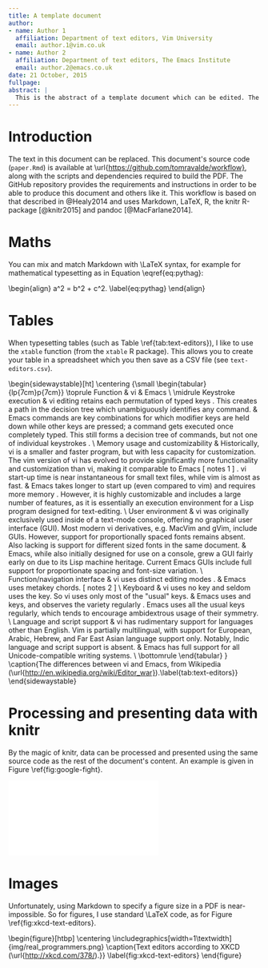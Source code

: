 ```yaml
---
title: A template document
author: 
- name: Author 1
  affiliation: Department of text editors, Vim University
  email: author.1@vim.co.uk
- name: Author 2
  affiliation: Department of text editors, The Emacs Institute
  email: author.2@emacs.co.uk
date: 21 October, 2015
fullpage:
abstract: |
  This is the abstract of a template document which can be edited. The content of this document can be modified and added to as necessary. It provides examples of how to handle maths, tables, data analysis and images when making a document using knitr.
---
```


<!--
Notes can be added in the source code of the Rmd file.
-->



# Introduction

The text in this document can be replaced. This document's source code (`paper.Rmd`) is available at \url{https://github.com/tomravalde/workflow}, along with the scripts and dependencies required to build the PDF. The GitHub repository provides the requirements and instructions in order to be able to produce this document and others like it. This workflow is based on that described in @Healy2014 and uses Markdown, LaTeX, R, the knitr R-package [@knitr2015] and pandoc [@MacFarlane2014].

# Maths

You can mix and match Markdown with \LaTeX syntax, for example for mathematical typesetting as in Equation \eqref{eq:pythag}:

\begin{align}
a^2 = b^2 + c^2.
\label{eq:pythag}
\end{align}

# Tables

When typesetting tables (such as Table \ref{tab:text-editors}), I like to use the `xtable` function (from the `xtable` R package). This allows you to create your table in a spreadsheet which you then save as a CSV file (see `text-editors.csv`).

\begin{sidewaystable}[ht]
\centering
{\small
\begin{tabular}{lp{7cm}p{7cm}}
  \toprule
Function & vi & Emacs \\ 
  \midrule
Keystroke execution & vi editing retains each permutation of typed keys . This creates a path in the decision tree which unambiguously identifies any command. & Emacs commands are key combinations for which modifier keys are held down while other keys are pressed; a command gets executed once completely typed. This still forms a decision tree of commands, but not one of individual keystrokes . \\ 
  Memory usage and customizability & Historically, vi is a smaller and faster program, but with less capacity for customization. The vim version of vi has evolved to provide significantly more functionality and customization than vi, making it comparable to Emacs [ notes 1 ] . vi start-up time is near instantaneous for small text files, while vim is almost as fast. & Emacs takes longer to start up (even compared to vim) and requires more memory . However, it is highly customizable and includes a large number of features, as it is essentially an execution environment for a Lisp program designed for text-editing. \\ 
  User environment & vi was originally exclusively used inside of a text-mode console, offering no graphical user interface (GUI). Most modern vi derivatives, e.g. MacVim and gVim, include GUIs. However, support for proportionally spaced fonts remains absent. Also lacking is support for different sized fonts in the same document. & Emacs, while also initially designed for use on a console, grew a GUI fairly early on due to its Lisp machine heritage. Current Emacs GUIs include full support for proportionate spacing and font-size variation. \\ 
  Function/navigation interface & vi uses distinct editing modes . & Emacs uses metakey chords. [ notes 2 ] \\ 
  Keyboard & vi uses no <Alt> key and seldom uses the <Ctrl> key. So vi uses only most of the "usual" keys. & Emacs uses <Alt> and <Ctrl> keys, and observes the <Shift> variety regularly . Emacs uses all the usual keys regularly, which tends to encourage ambidextrous usage of their symmetry. \\ 
  Language and script support & vi has rudimentary support for languages other than English. Vim is partially multilingual, with support for European, Arabic, Hebrew, and Far East Asian language support only. Notably, Indic language and script support is absent. & Emacs has full support for all Unicode-compatible writing systems. \\ 
   \bottomrule
\end{tabular}
}
\caption{The differences between vi and Emacs, from Wikipedia (\url{http://en.wikipedia.org/wiki/Editor_war}).\label{tab:text-editors}} 
\end{sidewaystable}

# Processing and presenting data with knitr

By the magic of knitr, data can be processed and presented using the same source code as the rest of the document's content. An example is given in Figure \ref{fig:google-fight}.

![\label{fig:google-fight}Google fights results.](figures/google-fight-1.pdf) 

# Images

Unfortunately, using Markdown to specify a figure size in a PDF is near-impossible. So for figures, I use standard \LaTeX code, as for Figure \ref{fig:xkcd-text-editors}.

\begin{figure}[htbp]
        \centering
        \includegraphics[width=1\textwidth]{img/real_programmers.png}
        \caption{Text editors according to XKCD (\url{http://xkcd.com/378/).}}
        \label{fig:xkcd-text-editors}
\end{figure}
